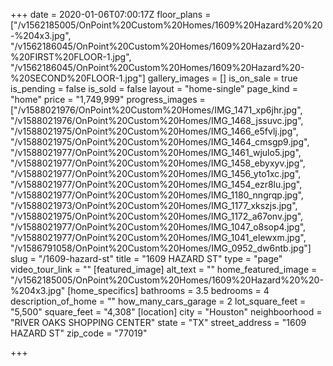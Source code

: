+++
date = 2020-01-06T07:00:17Z
floor_plans = ["/v1562185005/OnPoint%20Custom%20Homes/1609%20Hazard%20%20-%204x3.jpg", "/v1562186045/OnPoint%20Custom%20Homes/1609%20Hazard%20-%20FIRST%20FLOOR-1.jpg", "/v1562186045/OnPoint%20Custom%20Homes/1609%20Hazard%20-%20SECOND%20FLOOR-1.jpg"]
gallery_images = []
is_on_sale = true
is_pending = false
is_sold = false
layout = "home-single"
page_kind = "home"
price = "1,749,999"
progress_images = ["/v1588021976/OnPoint%20Custom%20Homes/IMG_1471_xp6jhr.jpg", "/v1588021976/OnPoint%20Custom%20Homes/IMG_1468_jssuvc.jpg", "/v1588021975/OnPoint%20Custom%20Homes/IMG_1466_e5fvlj.jpg", "/v1588021975/OnPoint%20Custom%20Homes/IMG_1464_cmsgp9.jpg", "/v1588021977/OnPoint%20Custom%20Homes/IMG_1461_wjulo5.jpg", "/v1588021977/OnPoint%20Custom%20Homes/IMG_1458_ebyxyv.jpg", "/v1588021977/OnPoint%20Custom%20Homes/IMG_1456_yto1xc.jpg", "/v1588021977/OnPoint%20Custom%20Homes/IMG_1454_ezr8lu.jpg", "/v1588021977/OnPoint%20Custom%20Homes/IMG_1180_nngrqp.jpg", "/v1588021973/OnPoint%20Custom%20Homes/IMG_1177_xkszjs.jpg", "/v1588021975/OnPoint%20Custom%20Homes/IMG_1172_a67onv.jpg", "/v1588021977/OnPoint%20Custom%20Homes/IMG_1047_o8sop4.jpg", "/v1588021977/OnPoint%20Custom%20Homes/IMG_1041_elewxm.jpg", "/v1586791058/OnPoint%20Custom%20Homes/IMG_0952_dw6ntb.jpg"]
slug = "/1609-hazard-st"
title = "1609 HAZARD ST"
type = "page"
video_tour_link = ""
[featured_image]
alt_text = ""
home_featured_image = "/v1562185005/OnPoint%20Custom%20Homes/1609%20Hazard%20%20-%204x3.jpg"
[home_specifics]
bathrooms = 3.5
bedrooms = 4
description_of_home = ""
how_many_cars_garage = 2
lot_square_feet = "5,500"
square_feet = "4,308"
[location]
city = "Houston"
neighboorhood = "RIVER OAKS SHOPPING CENTER"
state = "TX"
street_address = "1609 HAZARD ST"
zip_code = "77019"

+++
